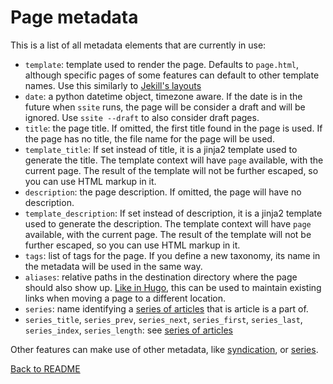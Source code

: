 # Page metadata

This is a list of all metadata elements that are currently in use:

 - `template`: template used to render the page. Defaults to `page.html`,
   although specific pages of some features can default to other template
   names. Use this similarly to [Jekill's layouts](https://jekyllrb.com/docs/step-by-step/04-layouts/)
 - `date`: a python datetime object, timezone aware. If the date is in the
   future when `ssite` runs, the page will be consider a draft and will be
   ignored. Use `ssite --draft` to also consider draft pages.
 - `title`: the page title. If omitted, the first title found in the page is
   used. If the page has no title, the file name for the page will be used.
 - `template_title`: If set instead of title, it is a jinja2 template used to
   generate the title. The template context will have `page` available, with
   the current page. The result of the template will not be further escaped, so
   you can use HTML markup in it.
 - `description`: the page description. If omitted, the page will have no
   description.
 - `template_description`: If set instead of description, it is a jinja2
   template used to generate the description. The template context will have
   `page` available, with the current page. The result of the template will not
   be further escaped, so you can use HTML markup in it.
 - `tags`: list of tags for the page. If you define a new taxonomy, its name in
   the metadata will be used in the same way.
 - `aliases`: relative paths in the destination directory where the page should
   also show up. [Like in Hugo](https://gohugo.io/extras/aliases/), this can be
   used to maintain existing links when moving a page to a different location.
 - `series`: name identifying a [series of articles](series.md) that is article
   is a part of.
 - `series_title`, `series_prev`, `series_next`, `series_first`, `series_last`,
   `series_index`, `series_length`: see [series of articles](series.md)

Other features can make use of other metadata, like
[syndication](syndication.md), or [series](series.md).

[Back to README](../README.md)
